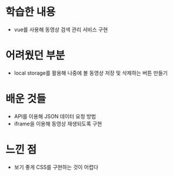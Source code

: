 # 학습한 내용
 - vue를 사용해 동영상 검색 관리 서비스 구현
# 어려웠던 부분
- local storage를 활용해 나중에 볼 동영상 저장 및 삭제하는 버튼 만들기
# 배운 것들
- API를 이용해 JSON 데이터 요청 방법
- iframe을 이용해 동영상 재생되도록 구현
# 느낀 점
- 보기 좋게 CSS를 구현하는 것이 어렵다